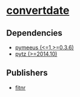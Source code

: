 # [convertdate](https://pypi.org/project/convertdate)

## Dependencies
- [pymeeus (<=1,>=0.3.6)](packages/p/pymeeus.md)
- [pytz (>=2014.10)](packages/p/pytz.md)



## Publishers
- [fitnr](https://pypi.org/user/fitnr)


